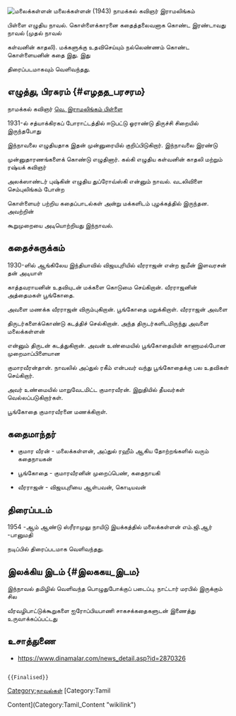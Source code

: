 ![மலைக்கள்ளன்](Malai.jpg "மலைக்கள்ளன்") மலைக்கள்ளன் (1943) நாமக்கல் கவிஞர் இராமலிங்கம்
பிள்ளை எழுதிய நாவல். கொள்ளைக்காரனை கதைத்தலைவனாக கொண்ட இரண்டாவது நாவல் (முதல் நாவல்
கள்வனின் காதலி). மக்களுக்கு உதவிசெய்யும் நல்லெண்ணம் கொண்ட கொள்ளையனின் கதை இது. இது
திரைப்படமாகவும் வெளிவந்தது.

## எழுத்து, பிரசுரம் {#எழதத_பரசரம}

நாமக்கல் கவிஞர் [வெ. இராமலிங்கம் பிள்ளை](வெ._இராமலிங்கம்_பிள்ளை "wikilink")
1931-ல் சத்யாக்கிரகப் போராட்டத்தில் ஈடுபட்டு ஓராண்டு திருச்சி சிறையில் இருந்தபோது
இந்நாவலை எழுதியதாக இதன் முன்னுரையில் குறிப்பிடுகிறார். இந்நாவலை இரண்டு
முன்னுதாரணங்களைக் கொண்டு எழுதினார். கல்கி எழுதிய கள்வனின் காதலி மற்றும் ரஷ்யக் கவிஞர்
அலக்ஸாண்டர் புஷ்கின் எழுதிய துப்ரோவ்ஸ்கி என்னும் நாவல். வடலிவிளை செம்புலிங்கம் போன்ற
கொள்ளையர் பற்றிய கதைப்பாடல்கள் அன்று மக்களிடம் புழக்கத்தில் இருந்தன. அவற்றின்
கூறுமுறையை அடியொற்றியது இந்நாவல்.

## கதைச்சுருக்கம்

1930-ளில் ஆங்கிலேய இந்தியாவில் விஜயபுரியில் வீரராஜன் என்ற ஜமீன் இளவரசன் தன் அடியாள்
காத்தவராயனின் உதவியுடன் மக்களை கொடுமை செய்கிறான். வீரராஜனின் அத்தைமகள் பூங்கோதை.
அவளை மணக்க வீரராஜன் விரும்புகிறான். பூங்கோதை மறுக்கிறாள். வீரராஜன் அவளை
திருடர்களைக்கொண்டு கடத்திச் செல்கிறான். அந்த திருடர்களிடமிருந்து அவளை மலைக்கள்ளன்
என்னும் திருடன் கடத்துகிறான். அவன் உண்மையில் பூங்கோதையின் காணாமல்போன முறைமாப்பிளையான
குமாரவீரன்தான். நாவலில் அப்துல் ரகீம் என்பவர் வந்து பூங்கோதைக்கு பல உதவிகள் செய்கிறார்.
அவர் உண்மையில் மாறுவேடமிட்ட குமாரவீரன். இறுதியில் தீயவர்கள் வெல்லப்படுகிறார்கள்.
பூங்கோதை குமாரவீரனை மணக்கிறாள்.

## கதைமாந்தர்

-   குமார வீரன் - மலைக்கள்ளன், அப்துல் ரஹீம் ஆகிய தோற்றங்களில் வரும் கதைநாயகன்
-   பூங்கோதை - குமாரவீரனின் முறைப்பெண், கதைநாயகி
-   வீரராஜன் - விஜயபுரியை ஆள்பவன், கொடியவன்

## திரைப்படம்

1954 -ஆம் ஆண்டு ஸ்ரீராமுலு நாயிடு இயக்கத்தில் மலைக்கள்ளன் எம்.ஜி.ஆர் -பானுமதி
நடிப்பில் திரைப்படமாக வெளிவந்தது.

## இலக்கிய இடம் {#இலககய_இடம}

இந்நாவல் தமிழில் வெளிவந்த பொழுதுபோக்குப் படைப்பு. நாட்டார் மரபில் இருக்கும் சில
வீரவழிபாட்டுக்கூறுகளை ஐரோப்பியபாணி சாகசக்கதைகளுடன் இணைத்து உருவாக்கப்ப்பட்டது

## உசாத்துணை

-   <https://www.dinamalar.com/news_detail.asp?id=2870326>

```{=mediawiki}
{{Finalised}}
```
[Category:நாவல்கள்](Category:நாவல்கள் "wikilink") [Category:Tamil
Content](Category:Tamil_Content "wikilink")
